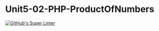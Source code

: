 # Unit5-02-PHP-ProductOfNumbers
[![GitHub's Super Linter](https://github.com/ICS2O-Programming-VanN/Unit5-02-PHP-ProductOfNumbers/workflows/GitHub's%20Super%20Linter/badge.svg)](https://github.com/ICS2O-Programming-VanN/Unit5-02-PHP-ProductOfNumbers/actions)
